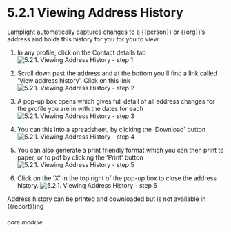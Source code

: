 # 5.2.1 Viewing Address History


Lamplight automatically captures changes to a {{person}} or {{org}}’s address and holds this history for you for you to view.

1. In any profile, click on the Contact details tab
![5.2.1. Viewing Address History - step 1](5.2.1._Viewing_Address_History_im_1.png)
2. Scroll down past the address and at the bottom you&#039;ll find a link called &#039;View address history&#039;. Click on this link
![5.2.1. Viewing Address History - step 2](5.2.1._Viewing_Address_History_im_2.png)

3. A pop-up box opens which gives full detail of all address changes for the profile you are in with the dates for each
![5.2.1. Viewing Address History - step 3](5.2.1._Viewing_Address_History_im_3.png)
5. You can this into a spreadsheet, by clicking the &#039;Download&#039; button
![5.2.1. Viewing Address History - step 4](5.2.1._Viewing_Address_History_im_4.png)
6. You can also generate a print friendly format which you can then print to paper, or to pdf by clicking the &#039;Print&#039; button
![5.2.1. Viewing Address History - step 5](5.2.1._Viewing_Address_History_im_5.png)
7. Click on the &#039;X&#039; in the top right of the pop-up box to close the address history.
![5.2.1. Viewing Address History - step 6](5.2.1._Viewing_Address_History_im_6.png)

Address history can be printed and downloaded but is not available in {{report}}ing


###### core module